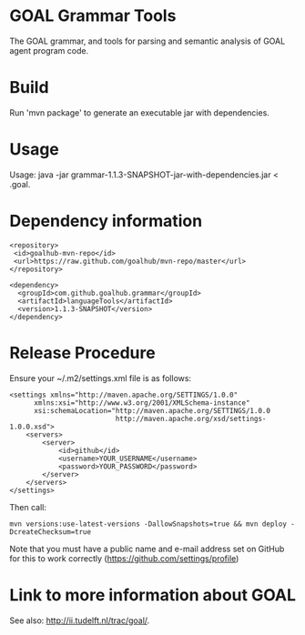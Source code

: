 GOAL Grammar Tools
==================

The GOAL grammar, and tools for parsing and semantic analysis of GOAL agent program code.

Build
=====
Run 'mvn package' to generate an executable jar with dependencies.

Usage
=====
Usage: java -jar grammar-1.1.3-SNAPSHOT-jar-with-dependencies.jar < <filename>.goal.

Dependency information 
=====================

```
<repository>
 <id>goalhub-mvn-repo</id>
 <url>https://raw.github.com/goalhub/mvn-repo/master</url>
</repository>
```
	
```	
<dependency>
  <groupId>com.github.goalhub.grammar</groupId>
  <artifactId>languageTools</artifactId>
  <version>1.1.3-SNAPSHOT</version>
</dependency>
```	

Release Procedure
=============

Ensure your ~/.m2/settings.xml file is as follows:

```
<settings xmlns="http://maven.apache.org/SETTINGS/1.0.0"
      xmlns:xsi="http://www.w3.org/2001/XMLSchema-instance"
      xsi:schemaLocation="http://maven.apache.org/SETTINGS/1.0.0
                          http://maven.apache.org/xsd/settings-1.0.0.xsd">
	<servers>
		<server>
   			<id>github</id>
   			<username>YOUR_USERNAME</username>
   			<password>YOUR_PASSWORD</password>
		</server>
	</servers>
</settings>
```

Then call:

```
mvn versions:use-latest-versions -DallowSnapshots=true && mvn deploy -DcreateChecksum=true
```

Note that you must have a public name and e-mail address set on GitHub for this to work correctly (https://github.com/settings/profile)

Link to more information about GOAL
===================================
See also: http://ii.tudelft.nl/trac/goal/.
